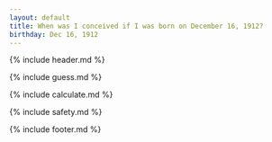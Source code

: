```yaml
---
layout: default
title: When was I conceived if I was born on December 16, 1912?
birthday: Dec 16, 1912
---
```


{% include header.md %}

{% include guess.md %}

{% include calculate.md %}

{% include safety.md %}

{% include footer.md %}



